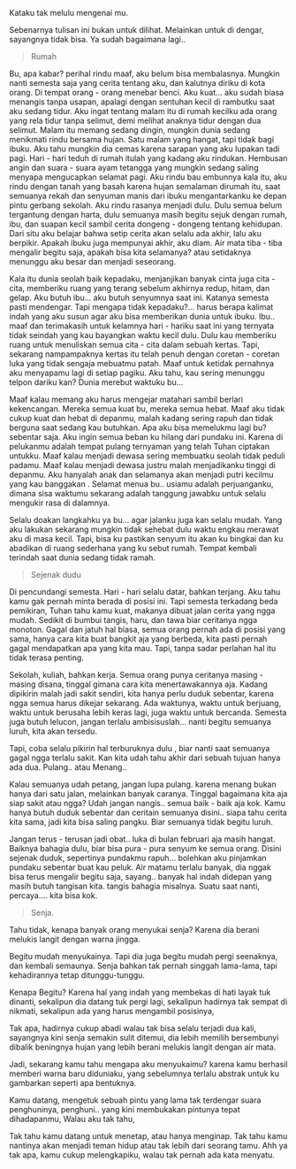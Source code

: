 Kataku tak melulu mengenai mu.

Sebenarnya tulisan ini bukan untuk dilihat. Melainkan untuk di dengar, sayangnya tidak bisa. Ya sudah bagaimana lagi..

>Rumah

Bu, apa kabar? perihal rindu maaf, aku belum bisa membalasnya. Mungkin nanti semesta saja yang cerita tentang aku, dan kalutnya diriku di kota orang. Di tempat orang - orang menebar benci. Aku kuat... aku sudah biasa menangis tanpa usapan, apalagi dengan sentuhan kecil di rambutku saat aku sedang tidur. Aku ingat tentang malam itu di rumah kecilku ada orang yang rela tidur tanpa selimut, demi melihat anaknya tidur dengan dua selimut. Malam itu memang sedang dingin, mungkin dunia sedang menikmati rindu bersama hujan. Satu malam yang hangat, tapi tidak bagi ibuku. Aku tahu mungkin dia cemas karena sarapan yang aku lupakan tadi pagi. Hari - hari teduh di rumah itulah yang kadang aku rindukan. Hembusan angin dan suara - suara ayam tetangga yang mungkin sedang saling menyapa mengucapkan selamat pagi. Aku rindu bau embunnya kala itu, aku rindu dengan tanah yang basah karena hujan semalaman dirumah itu, saat semuanya rekah dan senyuman manis dari ibuku mengantarkanku ke depan pintu gerbang sekolah. Aku rindu rasanya menjadi dulu. Dulu semua belum tergantung dengan harta, dulu semuanya masih begitu sejuk dengan rumah, ibu, dan suapan kecil sambil cerita dongeng - dongeng tentang kehidupan. Dari situ aku belajar bahwa setip cerita akan selalu ada akhir, lalu aku berpikir. Apakah ibuku juga mempunyai akhir, aku diam. Air mata tiba - tiba mengalir begitu saja, apakah bisa kita selamanya? atau setidaknya menunggu aku besar dan menjadi seseorang.

Kala itu dunia seolah baik kepadaku, menjanjikan banyak cinta juga cita - cita, memberiku ruang yang terang sebelum akhirnya redup, hitam, dan gelap. Aku butuh ibu... aku butuh senyumnya saat ini. Katanya semesta pasti mendengar. Tapi mengapa tidak kepadaku?... harus berapa kalimat indah yang aku susun agar aku bisa memberikan dunia untuk ibuku. Ibu.. maaf dan terimakasih untuk kelamnya hari - hariku saat ini yang ternyata tidak seindah yang kau bayangkan waktu kecil dulu. Dulu kau memberiku ruang untuk menuliskan semua cita - cita dalam sebuah kertas. Tapi, sekarang nampampaknya kertas itu telah penuh dengan coretan - coretan luka yang tidak sengaja mebuatmu patah. Maaf untuk ketidak pernahnya aku menyapamu lagi di setiap pagiku. Aku tahu, kau sering menunggu telpon dariku kan? Dunia merebut waktuku bu...

Maaf kalau memang aku harus mengejar matahari sambil berlari kekencangan. Mereka semua kuat bu, mereka semua hebat. Maaf aku tidak cukup kuat dan hebat di depanmu, malah kadang sering rapuh dan tidak berguna saat sedang kau butuhkan. Apa aku bisa memelukmu lagi bu? sebentar saja. Aku ingin semua beban ku hilang dari pundaku ini. Karena di pelukanmu adalah tempat pulang ternyaman yang telah Tuhan ciptakan untukku. Maaf kalau menjadi dewasa sering membuatku seolah tidak peduli padamu. Maaf kalau menjadi dewasa justru malah menjadikanku tinggi di depanmu. Aku hanyalah anak dan selamanya akan menjadi putri kecilmu yang kau banggakan . Selamat menua bu.. usiamu adalah perjuanganku, dimana sisa waktumu sekarang adalah tanggung jawabku untuk selalu mengukir rasa di dalamnya.

Selalu doakan langkahku ya bu... agar jalanku juga kan selalu mudah. Yang aku lakukan sekarang mungkin tidak sehebat dulu waktu engkau merawat aku di masa kecil. Tapi, bisa ku pastikan senyum itu akan ku bingkai dan ku abadikan di ruang sederhana yang ku sebut rumah. Tempat kembali terindah saat dunia sedang tidak ramah.

>Sejenak dudu

Di pencundangi semesta. Hari - hari selalu datar, bahkan terjang. Aku tahu kamu gak pernah minta berada di posisi ini. Tapi semesta terkadang beda pemikiran, Tuhan tahu kamu kuat, makanya dibuat jalan cerita yang ngga mudah. Sedikit di bumbui tangis, haru, dan tawa biar ceritanya ngga monoton. Gagal dan jatuh hal biasa, semua orang pernah ada di posisi yang sama, hanya cara kita buat bangkit aja yang berbeda, kita pasti pernah gagal mendapatkan apa yang kita mau. Tapi, tanpa sadar perlahan hal itu tidak terasa penting.

Sekolah, kuliah, bahkan kerja. Semua orang punya ceritanya masing - masing disana, tinggal gimana cara kita menertawakannya aja. Kadang dipikirin malah jadi sakit sendiri, kita hanya perlu duduk sebentar, karena ngga semua harus dikejar sekarang. Ada waktunya, waktu untuk berjuang, waktu untuk berusaha lebih keras lagi, juga waktu untuk bercanda. Semesta juga butuh lelucon, jangan terlalu ambisisuslah... nanti begitu semuanya luruh, kita akan tersedu.

Tapi, coba selalu pikirin hal terburuknya dulu , biar nanti saat semuanya gagal ngga terlalu sakit. Kan kita udah tahu akhir dari sebuah tujuan hanya ada dua. Pulang.. atau Menang..

Kalau semuanya udah petang, jangan lupa pulang. karena menang bukan hanya dari satu jalan, melainkan banyak caranya. Tinggal bagaimana kita aja siap sakit atau ngga? Udah jangan nangis.. semua baik - baik aja kok. Kamu hanya butuh duduk sebentar dan ceritain semuanya disini.. siapa tahu cerita kita sama, jadi kita bisa saling pangku. Biar semuanya tidak begitu luruh.

Jangan terus - terusan jadi obat.. luka di bulan februari aja masih hangat. Baiknya bahagia dulu, biar bisa pura - pura senyum ke semua orang. Disini sejenak duduk, sepertinya pundakmu rapuh... bolehkan aku pinjamkan pundaku sebentar buat kau peluk. Air matamu terlalu banyak, dia nggak bisa terus mengalir begitu saja, sayang.. banyak hal indah didepan yang masih butuh tangisan kita. tangis bahagia misalnya. Suatu saat nanti, percaya.... kita bisa kok.

>Senja.

Tahu tidak, kenapa banyak orang menyukai senja?
Karena dia berani melukis langit dengan warna jingga.

Begitu mudah menyukainya.
Tapi dia juga begitu mudah pergi seenaknya,
dan kembali semaunya.
Senja bahkan tak pernah singgah lama-lama,
tapi kehadirannya tetap ditunggu-tunggu.

Kenapa Begitu?
Karena hal yang indah yang membekas di hati layak tuk dinanti,
sekalipun dia datang tuk pergi lagi,
sekalipun hadirnya tak sempat di nikmati,
sekalipun ada yang harus mengambil posisinya,

Tak apa, hadirnya cukup abadi walau tak bisa selalu terjadi dua kali,
sayangnya kini senja semakin sulit ditemui,
dia lebih memilih bersembunyi dibalik beningnya hujan
yang lebih berani melukis langit dengan air mata.

Jadi, sekarang kamu tahu mengapa aku menyukaimu?
karena kamu berhasil memberi warna baru diduniaku,
yang sebelumnya terlalu abstrak untuk ku gambarkan seperti apa bentuknya.

Kamu datang, mengetuk sebuah pintu yang lama tak terdengar suara penghuninya,
penghuni.. yang kini membukakan pintunya tepat dihadapanmu,
Walau aku tak tahu,

Tak tahu kamu datang untuk menetap, atau hanya menginap.
Tak tahu kamu nantinya akan menjadi teman hidup atau tak lebih dari seorang tamu.
Ahh ya tak apa, kamu cukup melengkapiku, walau tak pernah ada kata menyatu.